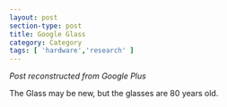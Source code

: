 ```yaml
---
layout: post
section-type: post
title: Google Glass
category: Category
tags: [ 'hardware','research' ]
---
```

<!-- Place this tag in your head or just before your close body tag. -->
<!-- <script type="text/javascript" src="https://apis.google.com/js/plusone.js"></script> -->

<!-- Place this tag where you want the widget to render. -->
<!-- <div class="g-post" data-href="https://plus.google.com/115988942600478124988/posts/FajHKRMT1iz"></div> -->

*Post reconstructed from Google Plus*

The Glass may be new, but the glasses are 80 years old.

<script src="https://cdn.jsdelivr.net/npm/publicalbum@latest/dist/pa-embed-player.min.js" async></script>
<div class="pa-embed-player" style="width:100%; height:480px; display:none;"
  data-link="https://photos.app.goo.gl/mBSH36vt3ZzHsfRp7"
  data-title="New photo by Andrew Olney">
  <img data-src="https://lh3.googleusercontent.com/TsBim4ozGCAX6F1tAKUiKo7zKX___KToOl4GA6RWm_oocKkXx_jj-BiNaEoSziOHCXdlFNiLDi9dOGAuTXXqPPZ8IAdk31fuILLvJIFxP6IKRpxFXKXfsCerKV1GQkYtFEP4MigIMp0=w1920-h1080" src="" alt="" />
</div>
